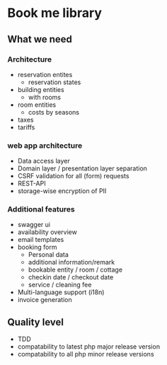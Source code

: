# Book me library

## What we need

### Architecture
* reservation entites
  * reservation states
* building entities
  * with rooms 
* room entities
	* costs by seasons
* taxes
* tariffs

### web app architecture
* Data access layer
* Domain layer / presentation layer separation
* CSRF validation for all (form) requests
* REST-API
* storage-wise encryption of PII

### Additional features
* swagger ui
* availability overview
* email templates
* booking form
	* Personal data
	* additional information/remark
	* bookable entity / room / cottage
	* checkin date / checkout date
	* service / cleaning fee
* Multi-language support (i18n)
* invoice generation

## Quality level
* TDD
* compatability to latest php major release version
* compatability to all php minor release versions
